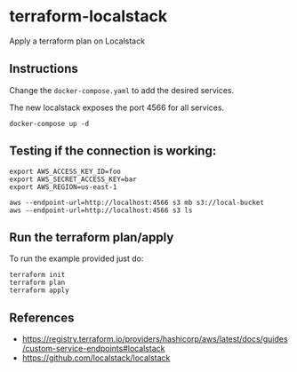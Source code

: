 # terraform-localstack

Apply a terraform plan on Localstack

## Instructions


Change the `docker-compose.yaml` to add the desired services. 

The new localstack exposes the port 4566 for all services. 

```
docker-compose up -d 
```

## Testing if the connection is working:

```
export AWS_ACCESS_KEY_ID=foo
export AWS_SECRET_ACCESS_KEY=bar
export AWS_REGION=us-east-1

aws --endpoint-url=http://localhost:4566 s3 mb s3://local-bucket
aws --endpoint-url=http://localhost:4566 s3 ls
```

## Run the terraform plan/apply

To run the example provided just do:

```
terraform init
terraform plan
terraform apply
```


## References

* https://registry.terraform.io/providers/hashicorp/aws/latest/docs/guides/custom-service-endpoints#localstack
* https://github.com/localstack/localstack




